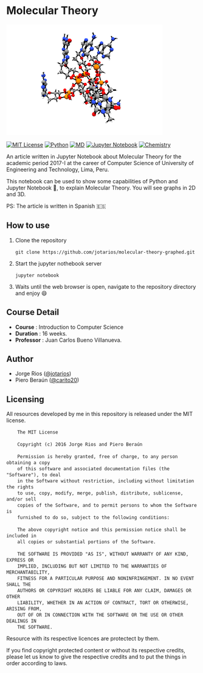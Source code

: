 # Molecular Theory

[![Preview](./banner.png)][1]

[![MIT License][1]][1] [![Python][2]][1] [![MD][3]][1] [![Jupyter Notebook][4]][1] [![Chemistry][5]][1]

An article written in Jupyter Notebook about Molecular Theory for the academic period 2017-I at the career of Computer Science of University of Engineering and Technology, Lima, Peru.

This notebook can be used to show some capabilities of Python and Jupyter Notebook :snake:, to explain Molecular Theory. You will see graphs in 2D and 3D.

PS: The article is written in Spanish :es:

## How to use

1. Clone the repository
    ```
    git clone https://github.com/jotarios/molecular-theory-graphed.git
    ```

2. Start the jupyter nothebook server
    ```
    jupyter notebook
    ```

3. Waits until the web browser is open, navigate to the repository directory and enjoy :smile:


## Course Detail

* **Course** : Introduction to Computer Science
* **Duration** : 16 weeks.
* **Professor** : Juan Carlos Bueno Villanueva.

## Author

* Jorge Rios ([@jotarios](https://github.com/jotarios))
* Piero Beraún ([@carito20](https://github.com/pierocoder))

## Licensing

All resources developed by me in this repository is released under the MIT license.

```text
    The MIT License

    Copyright (c) 2016 Jorge Rios and Piero Beraún

    Permission is hereby granted, free of charge, to any person obtaining a copy
    of this software and associated documentation files (the "Software"), to deal
    in the Software without restriction, including without limitation the rights
    to use, copy, modify, merge, publish, distribute, sublicense, and/or sell
    copies of the Software, and to permit persons to whom the Software is
    furnished to do so, subject to the following conditions:

    The above copyright notice and this permission notice shall be included in
    all copies or substantial portions of the Software.

    THE SOFTWARE IS PROVIDED "AS IS", WITHOUT WARRANTY OF ANY KIND, EXPRESS OR
    IMPLIED, INCLUDING BUT NOT LIMITED TO THE WARRANTIES OF MERCHANTABILITY,
    FITNESS FOR A PARTICULAR PURPOSE AND NONINFRINGEMENT. IN NO EVENT SHALL THE
    AUTHORS OR COPYRIGHT HOLDERS BE LIABLE FOR ANY CLAIM, DAMAGES OR OTHER
    LIABILITY, WHETHER IN AN ACTION OF CONTRACT, TORT OR OTHERWISE, ARISING FROM,
    OUT OF OR IN CONNECTION WITH THE SOFTWARE OR THE USE OR OTHER DEALINGS IN
    THE SOFTWARE.
```

Resource with its respective licences are protectect by them.

If you find copyright protected content or without its respective credits,
please let us know to give the respective credits and to put the things in
order according to laws.

[1]: https://img.shields.io/badge/License-MIT-blue.svg?maxAge=2592000&style=flat-square
[2]: https://img.shields.io/badge/Language-Python-green.svg?maxAge=2592000&style=flat-square
[3]: https://img.shields.io/badge/Language-Markdown-lightgrey.svg?maxAge=2592000&style=flat-square
[4]: https://img.shields.io/badge/Tool-Jupyter%20Notebook-orange.svg?maxAge=2592000&style=flat-square
[5]: https://img.shields.io/badge/Topic-Chemistry-green.svg?maxAge=2592000&style=flat-square